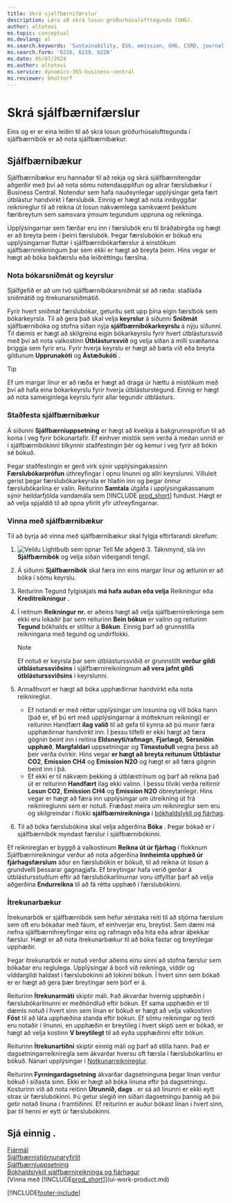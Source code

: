 ```yaml
---
title: Skrá sjálfbærnifærslur
description: Læra að skrá losun gróðurhúsalofttegunda (GHG).
author: altotovi
ms.topic: conceptual
ms.devlang: al
ms.search.keywords: 'Sustainability, ESG, emission, GHG, CSRD, journal'
ms.search.form: '6216, 6219, 6220'
ms.date: 05/07/2024
ms.author: altotovi
ms.service: dynamics-365-business-central
ms.reviewer: bholtorf
---
```


# <a name="record-sustainability-entries"></a>Skrá sjálfbærnifærslur

Eins og er er eina leiðin til að skrá losun gróðurhúsalofttegunda í sjálfbærnibók er að nota sjálfbærnibækur.

## <a name="sustainability-journals"></a>Sjálfbærnibækur

Sjálfbærnibækur eru hannaðar til að rekja og skrá sjálfbærnitengdar aðgerðir með því að nota sömu notendaupplifun og aðrar færslubækur í Business Central. Notendur sem hafa nauðsynlegar upplýsingar geta fært útblástur handvirkt í færslubók. Einnig er hægt að nota innbyggðar reiknireglur til að reikna út losun nákvæmlega samkvæmt þekktum færibreytum sem samsvara ýmsum tegundum uppruna og reikninga.

Upplýsingarnar sem færðar eru inn í færslubók eru til bráðabirgða og hægt er að breyta þeim í þeirri færslubók. Þegar færslubókin er bókuð eru upplýsingarnar fluttar í sjálfbærnibókarfærslur á einstökum sjálfbærnireikningum þar sem ekki er hægt að breyta þeim. Hins vegar er hægt að bóka bakfærslu eða leiðréttingu færslna.

### <a name="use-journal-templates-and-batches"></a>Nota bókarsniðmát og keyrslur

Sjálfgefið er að um tvö sjálfbærnibókarsniðmát sé að ræða: staðlaða sniðmátið og ítrekunarsniðmátið.

Fyrir hvert sniðmát færslubókar, geturðu sett upp þína eigin færslbók sem bókarkeyrsla. Til að gera það skal velja **keyrslur** á síðunni **Sniðmát** sjálfbærnibóka og stofna síðan nýja **sjálfbærnibókarkeyrslu** á nýju síðunni. Til dæmis er hægt að skilgreina eigin bókarkeyrslu fyrir hvert útblásturssvið með því að nota valkostinn **Útblásturssvið** og velja síðan á milli svæðanna þriggja sem fyrir eru. Fyrir hverja keyrslu er hægt að bæta við eða breyta gildunum **Upprunakóti** og **Ástæðukóti** .

> [!TIP]
> Ef um margar línur er að ræða er hægt að draga úr hættu á mistökum með því að hafa eina bókarkeyrslu fyrir hverja útblásturstegund. Einnig er hægt að nota sameiginlega keyrslu fyrir allar tegundir útblásturs.

### <a name="validate-sustainability-journals"></a>Staðfesta sjálfbærnibækur

Á síðunni **Sjálfbærniuppsetning** er hægt að kveikja á bakgrunnsprófun til að koma í veg fyrir bókunartafir. Ef einhver mistök sem verða á meðan unnið er í sjálfbærnibókinni tilkynnir staðfestingin þér og kemur í veg fyrir að bókin sé bókuð.

Þegar staðfestingin er gerð virk sýnir upplýsingakassinn **Færslubókarprófun** úthreyfingar í opnu línunni og allri keyrslunni. Villuleit gerist þegar færslubókarkeyrsla er hlaðin inn og þegar önnur færslubókarlína er valin. Reiturinn **Samtala** útgáfa í upplýsingakassanum sýnir heildarfjölda vandamála sem [!INCLUDE [prod_short](includes/prod_short.md)] fundust. Hægt er að velja spjaldið til að opna yfirlit yfir úthreyfingarnar.

### <a name="work-with-sustainability-journals"></a>Vinna með sjálfbærnibækur

Til að byrja að vinna með sjálfbærnibækur skal fylgja eftirfarandi skrefum:

1.  ![Veldu Lightbulb sem opnar Tell Me aðgerð 3.](media/ui-search/search_small.png "Segðu mér hvað þú vilt gera") Táknmynd, slá inn **Sjálfbærnibók** og velja síðan viðeigandi tengil.
2. Á síðunni **Sjálfbærnibók** skal færa inn eins margar línur og ætlunin er að bóka í sömu keyrslu.
3. Reiturinn Tegund fylgiskjals **má hafa auðan eða velja** Reikningur eða **Kreditreikningur**  **.**
4. Í reitnum **Reikningur nr.** er aðeins hægt að velja sjálfbærnireikninga sem ekki eru lokaðir þar sem reiturinn **Bein bókun** er valinn og reiturinn **Tegund** bókhalds er stilltur á **Bókun**. Einnig þarf að grunnstilla reikningana með tegund og undirflokki.

    > [!NOTE]
    > Ef notuð er keyrsla þar sem útblásturssviðið er grunnstillt **verður gildi útblásturssviðsins** í sjálfbærnireikningnum **að vera jafnt gildi útblásturssviðsins** í keyrslunni.

5. Annaðhvort er hægt að bóka upphæðirnar handvirkt eða nota reiknireglur.

    - Ef notandi er með réttar upplýsingar um losunina og vill bóka hann (það er, ef þú ert með upplýsingarnar á mótteknum reikningi) er reiturinn Handfært **ílag valið** til að gefa til kynna að þú munir færa upphæðirnar handvirkt inn. Í þessu tilfelli er ekki hægt að færa gögnin beint inn í reitina **Eldsneyti/rafmagn**, **Fjarlægð**, **Sérsniðin upphæð**, **Margfaldari** uppsetningar og **Tímastuðull** vegna þess að þeir verða óvirkir. Hins vegar **er hægt að breyta reitunum Útblástur CO2**, **Emission CH4** og **Emission N2O** og hægt er að færa gögnin beint inn í þá.
    - Ef ekki er til nákvæm þekking á útblæstrinum og þarf að reikna það út er reiturinn **Handfært** ílag ekki valinn. Í þessu tilviki verða reitirnir **Losun CO2**, **Emission CH4** og **Emission N2O** óbreytanlegir. Hins vegar er hægt að færa inn upplýsingar um útreikning út frá reiknireglunni sem er notuð. Fræðast meira um reiknireglur sem eru og skilgreindar í flokki **sjálfbærnireikninga** í [bókhaldslykli og fjárhag](finance-sustainability-accounts-ledger.md#account-categories).

6. Til að bóka færslubókina skal velja aðgerðina **Bóka** . Þegar bókað er í sjálfbærnibók myndast færslur í sjálfbærnibókinni.

Ef reiknireglan er byggð á valkostinum **Reikna út úr fjárhag** í flokknum Sjálfbærnireikningur verður að nota aðgerðina **Innheimta upphæð úr fjárhagsfærslum** áður en færslubókin er bókuð, til að reikna út losun á grundvelli þessarar gagnagjafa. Ef breytingar hafa verið gerðar á útblástursstuðlum eftir að færslubókarlínurnar voru útfylltar þarf að velja aðgerðina **Endurreikna** til að fá rétta upphæð í færslubókinni.

### <a name="recurring-journals"></a>Ítrekunarbækur

Ítrekunarbók er sjálfbærnibók sem hefur sérstaka reiti til að stjórna færslum sem oft eru bókaðar með fáum, ef einhverjar eru, breytist. Sem dæmi má nefna sjálfbærnihreyfingar eins og rafmagn eða hita eða aðrar áþekkar færslur. Hægt er að nota ítrekunarbækur til að bóka fastar og breytilegar upphæðir.

Þegar ítrekunarbók er notuð verður aðeins einu sinni að stofna færslur sem bókaðar eru reglulega. Upplýsingar á borð við reikninga, víddir og víddargildi haldast í færslubókinni að lokinni bókun. Í hvert sinn sem bókað er er hægt að gera þær breytingar sem þörf er á.

Reiturinn **Ítrekunarmáti** skiptir máli. Það ákvarðar hvernig upphæðin í færslubókarlínunni er meðhöndluð eftir bókun. Ef sama upphæðin er til dæmis notuð í hvert sinn sem línan er bókuð er hægt að velja valkostinn **Föst** til að láta upphæðina standa eftir bókun. Ef sömu reikningar og texti eru notaðir í línunni, en upphæðin er breytileg í hvert skipti sem er bókað, er hægt að velja kostinn **V breytilegt** til að eyða upphæðinni eftir bókun.

Reiturinn **Ítrekunartíðni** skiptir einnig máli og þarf að stilla hann. Það er dagsetningarreikniregla sem ákvarðar hversu oft færsla í færslubókarlínu er bókuð. Nánari upplýsingar í [Notkunarreiknireglur](ui-enter-date-ranges.md#use-date-formulas).

Reiturinn **Fyrningardagsetning** ákvarðar dagsetninguna þegar línan verður bókuð í síðasta sinn. Ekki er hægt að bóka línuna eftir þá dagsetningu. Kosturinn við að nota reitinn **Útrunnið, dags** . er sá að línunni er ekki eytt strax úr færslubókinni. Þú getur slegið inn síðari dagsetningu þannig að þú getir notað línuna í framtíðinni. Ef reiturinn er auður bókast línan í hvert sinn, þar til henni er eytt úr færslubókinni.

## <a name="see-also"></a>Sjá einnig .

[Fjármál](finance.md)  
[Sjálfbærnistjórnunaryfirlit](finance-manage-sustainability.md)  
[Sjálfbærniuppsetning](finance-sustainability-setup.md)  
[Bókhaldslykill sjálfbærnireikninga og fjárhagur](finance-sustainability-accounts-ledger.md)  
[Vinna með [!INCLUDE[prod_short](includes/prod_short.md)]](ui-work-product.md)  

[!INCLUDE[footer-include](includes/footer-banner.md)]
